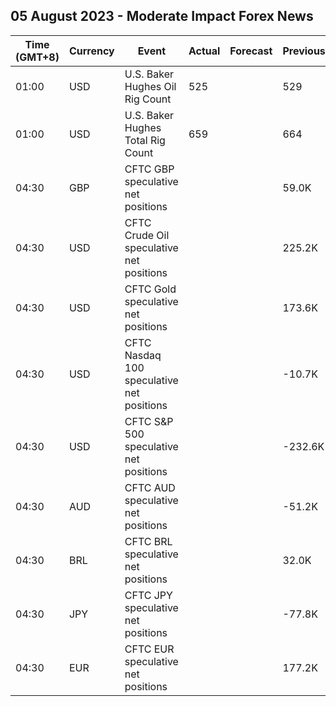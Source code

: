 ## 05 August 2023 - Moderate Impact Forex News

| Time (GMT+8) | Currency | Event | Actual | Forecast | Previous |
|------|----------|-------|--------|----------|----------|
| 01:00 | USD | U.S. Baker Hughes Oil Rig Count | 525 |  | 529 |
| 01:00 | USD | U.S. Baker Hughes Total Rig Count | 659 |  | 664 |
| 04:30 | GBP | CFTC GBP speculative net positions |  |  | 59.0K |
| 04:30 | USD | CFTC Crude Oil speculative net positions |  |  | 225.2K |
| 04:30 | USD | CFTC Gold speculative net positions |  |  | 173.6K |
| 04:30 | USD | CFTC Nasdaq 100 speculative net positions |  |  | -10.7K |
| 04:30 | USD | CFTC S&P 500 speculative net positions |  |  | -232.6K |
| 04:30 | AUD | CFTC AUD speculative net positions |  |  | -51.2K |
| 04:30 | BRL | CFTC BRL speculative net positions |  |  | 32.0K |
| 04:30 | JPY | CFTC JPY speculative net positions |  |  | -77.8K |
| 04:30 | EUR | CFTC EUR speculative net positions |  |  | 177.2K |
